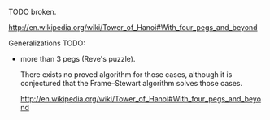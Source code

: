 TODO broken.

<http://en.wikipedia.org/wiki/Tower_of_Hanoi#With_four_pegs_and_beyond>

Generalizations TODO:

- more than 3 pegs (Reve's puzzle).

    There exists no proved algorithm for those cases, although it is conjectured that the Frame–Stewart algorithm solves those cases.

    http://en.wikipedia.org/wiki/Tower_of_Hanoi#With_four_pegs_and_beyond
